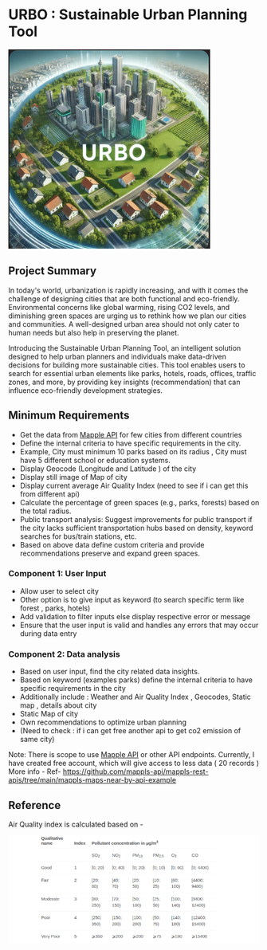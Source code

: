 # URBO : Sustainable Urban Planning Tool 

![urbo_app.png](static/urbo_app.png)

## Project Summary
In today's world, urbanization is rapidly increasing, and with it comes the challenge of designing cities that are both 
functional and eco-friendly. Environmental concerns like global warming, rising CO2 levels, and diminishing green spaces 
are urging us to rethink how we plan our cities and communities. A well-designed urban area should not only cater to human 
needs but also help in preserving the planet.

Introducing the Sustainable Urban Planning Tool, an intelligent solution designed to help urban planners and individuals
make data-driven decisions for building more sustainable cities. This tool enables users to search for essential urban 
elements like parks, hotels, roads, offices, traffic zones, and more, by providing key insights (recommendation) that can influence 
eco-friendly development strategies. 

## Minimum Requirements
- Get the data from [Mapple API](https://apis.mappls.com/) for few cities from different countries
- Define the internal criteria to have specific requirements in the city. 
- Example, City must minimum 10 parks based on its radius , City must have 5 different school or education systems. 
- Display Geocode (Longitude and Latitude ) of the city
- Display still image of Map of city
- Display current average Air Quality Index (need to see if i can get this from different api)
- Calculate the percentage of green spaces (e.g., parks, forests) based on the total radius.
- Public transport analysis: Suggest improvements for public transport if the city lacks sufficient transportation hubs based on density, keyword searches for bus/train stations, etc.
- Based on above data define custom criteria and provide recommendations preserve and expand green spaces.

### Component 1: User Input
- Allow user to select city 
- Other option is to give input as keyword (to search specific term like forest , parks, hotels)
- Add validation to filter inputs else display respective error or message
- Ensure that the user input is valid and handles any errors that may occur during data entry

### Component 2: Data analysis
- Based on user input, find the city related data insights.
- Based on keyword (examples parks) define the internal criteria to have specific requirements in the city
- Additionally include : Weather and Air Quality Index , Geocodes, Static map , details about city
- Static Map of city
- Own recommendations to optimize urban planning
- (Need to check : if i can get free another api to get co2 emission of same city)

Note:
There is scope to use [Mapple API](https://apis.mappls.com/) or other API endpoints.
Currently, I have created free account, which will give access to less data ( 20  records )
More info - Ref- https://github.com/mappls-api/mappls-rest-apis/tree/main/mappls-maps-near-by-api-example


## Reference 
Air Quality index is calculated based on -

![img.png](static/img.png)